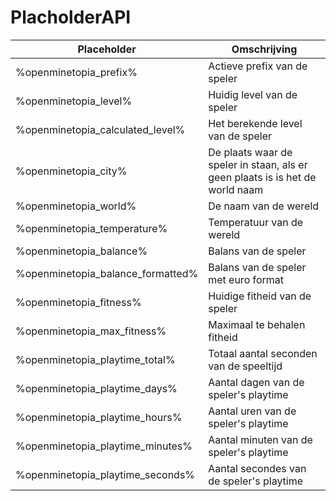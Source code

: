 # PlacholderAPI

| Placeholder | Omschrijving |
|--|--|
| %openminetopia_prefix% | Actieve prefix van de speler |
| %openminetopia_level% | Huidig level van de speler |
| %openminetopia_calculated_level% | Het berekende level van de speler |
| %openminetopia_city% | De plaats waar de speler in staan, als er geen plaats is is het de world naam |
| %openminetopia_world% | De naam van de wereld |
| %openminetopia_temperature% | Temperatuur van de wereld |
| %openminetopia_balance% | Balans van de speler |
| %openminetopia_balance_formatted% | Balans van de speler met euro format |
| %openminetopia_fitness% | Huidige fitheid van de speler |
| %openminetopia_max_fitness% | Maximaal te behalen fitheid |
| %openminetopia_playtime_total% | Totaal aantal seconden van de speeltijd |
| %openminetopia_playtime_days% | Aantal dagen van de speler's playtime |
| %openminetopia_playtime_hours% | Aantal uren van de speler's playtime |
| %openminetopia_playtime_minutes% | Aantal minuten van de speler's playtime |
| %openminetopia_playtime_seconds% | Aantal secondes van de speler's playtime |
